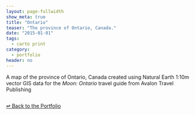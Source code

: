 ```yaml
---
layout: page-fullwidth
show_meta: true
title: "Ontario"
teaser: "The province of Ontario, Canada."
date: "2015-01-01"
tags:
  - carto print 
category:
  - portfolio
header: no
---
```



A map of the province of Ontario, Canada created using Natural Earth 1:10m vector GIS data for the *Moon: Ontario* travel guide from Avalon Travel Publishing


<a href="{{site.url}}{{site.baseurl}}/images/" target="_blank">
  <img class="portfolio" src="{{site.url}}{{site.baseurl}}/images/" alt="">
</a>


[<span class="back-arrow">&#8619;</span> Back to the Portfolio](/work/)